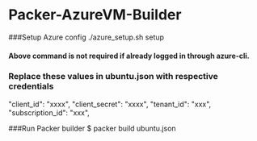 # Packer-AzureVM-Builder

###Setup Azure config
./azure_setup.sh setup

#### Above command is not required if already logged in through azure-cli.

### Replace these values in ubuntu.json with respective credentials
"client_id": "xxxx",
"client_secret": "xxxx",
"tenant_id": "xxx",
"subscription_id": "xxx",


###Run Packer builder
$ packer build ubuntu.json
